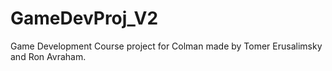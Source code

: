 # GameDevProj_V2
Game Development Course project for Colman made by Tomer Erusalimsky and Ron Avraham.
